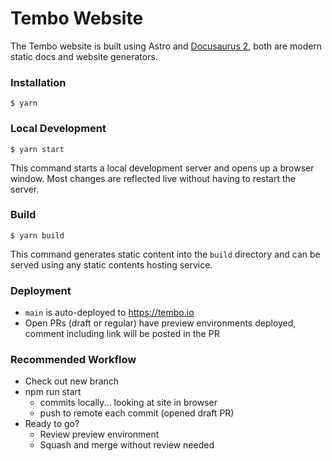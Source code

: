 # Tembo Website

The Tembo website is built using Astro and [Docusaurus 2](https://docusaurus.io/), both are modern static docs and website generators.

### Installation

```
$ yarn
```

### Local Development

```
$ yarn start
```

This command starts a local development server and opens up a browser window. Most changes are reflected live without having to restart the server.

### Build

```
$ yarn build
```

This command generates static content into the `build` directory and can be served using any static contents hosting service.

### Deployment

- `main` is auto-deployed to https://tembo.io
- Open PRs (draft or regular) have preview environments deployed, comment including link will be posted in the PR

### Recommended Workflow

- Check out new branch
- npm run start
  - commits locally... looking at site in browser
  - push to remote each commit (opened draft PR)
- Ready to go?
  - Review preview environment
  - Squash and merge without review needed
